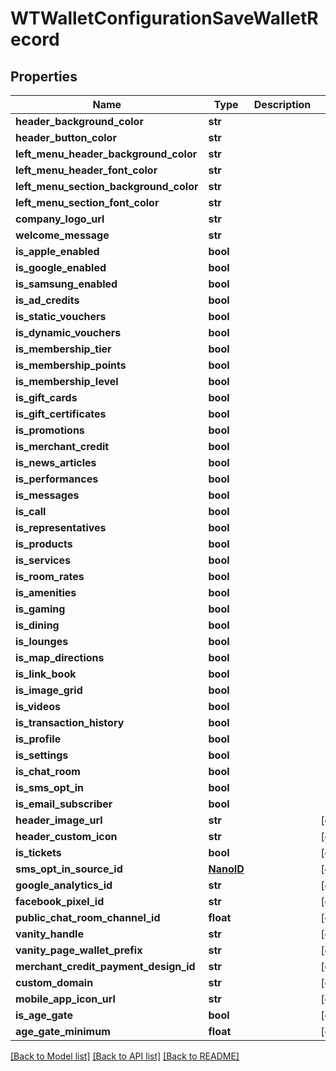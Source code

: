# WTWalletConfigurationSaveWalletRecord


## Properties
Name | Type | Description | Notes
------------ | ------------- | ------------- | -------------
**header_background_color** | **str** |  | 
**header_button_color** | **str** |  | 
**left_menu_header_background_color** | **str** |  | 
**left_menu_header_font_color** | **str** |  | 
**left_menu_section_background_color** | **str** |  | 
**left_menu_section_font_color** | **str** |  | 
**company_logo_url** | **str** |  | 
**welcome_message** | **str** |  | 
**is_apple_enabled** | **bool** |  | 
**is_google_enabled** | **bool** |  | 
**is_samsung_enabled** | **bool** |  | 
**is_ad_credits** | **bool** |  | 
**is_static_vouchers** | **bool** |  | 
**is_dynamic_vouchers** | **bool** |  | 
**is_membership_tier** | **bool** |  | 
**is_membership_points** | **bool** |  | 
**is_membership_level** | **bool** |  | 
**is_gift_cards** | **bool** |  | 
**is_gift_certificates** | **bool** |  | 
**is_promotions** | **bool** |  | 
**is_merchant_credit** | **bool** |  | 
**is_news_articles** | **bool** |  | 
**is_performances** | **bool** |  | 
**is_messages** | **bool** |  | 
**is_call** | **bool** |  | 
**is_representatives** | **bool** |  | 
**is_products** | **bool** |  | 
**is_services** | **bool** |  | 
**is_room_rates** | **bool** |  | 
**is_amenities** | **bool** |  | 
**is_gaming** | **bool** |  | 
**is_dining** | **bool** |  | 
**is_lounges** | **bool** |  | 
**is_map_directions** | **bool** |  | 
**is_link_book** | **bool** |  | 
**is_image_grid** | **bool** |  | 
**is_videos** | **bool** |  | 
**is_transaction_history** | **bool** |  | 
**is_profile** | **bool** |  | 
**is_settings** | **bool** |  | 
**is_chat_room** | **bool** |  | 
**is_sms_opt_in** | **bool** |  | 
**is_email_subscriber** | **bool** |  | 
**header_image_url** | **str** |  | [optional] 
**header_custom_icon** | **str** |  | [optional] 
**is_tickets** | **bool** |  | [optional] 
**sms_opt_in_source_id** | [**NanoID**](NanoID.md) |  | [optional] 
**google_analytics_id** | **str** |  | [optional] 
**facebook_pixel_id** | **str** |  | [optional] 
**public_chat_room_channel_id** | **float** |  | [optional] 
**vanity_handle** | **str** |  | [optional] 
**vanity_page_wallet_prefix** | **str** |  | [optional] 
**merchant_credit_payment_design_id** | **str** |  | [optional] 
**custom_domain** | **str** |  | [optional] 
**mobile_app_icon_url** | **str** |  | [optional] 
**is_age_gate** | **bool** |  | [optional] 
**age_gate_minimum** | **float** |  | [optional] 

[[Back to Model list]](../README.md#documentation-for-models) [[Back to API list]](../README.md#documentation-for-api-endpoints) [[Back to README]](../README.md)


